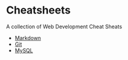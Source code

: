# Cheatsheets
A collection of Web Development Cheat Sheats

* [Markdown](https://gist.github.com/cojdev/0edd5548c67f103dd258e12243dae555)
* [Git](https://gist.github.com/cojdev/4017ef788d7148bb65cf890e203b540d)
* [MySQL](https://gist.github.com/cojdev/ef21303f10612623e76fc049c1e78cc0)
